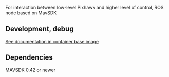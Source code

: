 For interaction between low-level Pixhawk and higher level of control, ROS node based on MavSDK


Development, debug
------------------

[See documentation in container base image](https://github.com/tiiuae/fog-ros-baseimage/tree/main#development--debug-for-concrete-projects)


Dependencies
------------

MAVSDK 0.42 or newer
